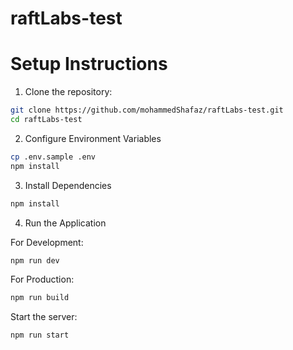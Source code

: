 # raftLabs-test

# Setup Instructions

1. Clone the repository:

```bash
git clone https://github.com/mohammedShafaz/raftLabs-test.git
cd raftLabs-test
```

2. Configure Environment Variables

```bash
cp .env.sample .env
npm install
```

3. Install Dependencies

```bash
npm install
```

4. Run the Application

For Development:

```bash
npm run dev
```

For Production:

```bash
npm run build
```

Start the server:

```bash
npm run start
```
